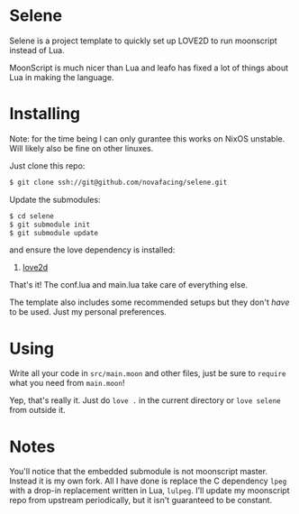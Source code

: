 # Selene

Selene is a project template to quickly set up LOVE2D to run moonscript instead of Lua.

MoonScript is much nicer than Lua and leafo has fixed a lot of things about Lua in making the language. 

# Installing

Note: for the time being I can only gurantee this works on NixOS unstable. Will likely also be fine on other linuxes.

Just clone this repo:

```sh
$ git clone ssh://git@github.com/novafacing/selene.git
```

Update the submodules:

```sh
$ cd selene
$ git submodule init
$ git submodule update
```

and ensure the love dependency is installed:

1. [love2d](https://love2d.org/)

That's it! The conf.lua and main.lua take care of everything else. 

The template also includes some recommended setups but they don't *have* to be used. Just my personal preferences.


# Using

Write all your code in `src/main.moon` and other files, just be sure to `require` what you need from `main.moon`!

Yep, that's really it. Just do `love .` in the current directory or `love selene` from outside it.

# Notes

You'll notice that the embedded submodule is not moonscript master. Instead it is my own fork. All I have done is replace the C dependency `lpeg` with a drop-in replacement written in Lua, `lulpeg`. I'll update my moonscript repo from upstream periodically, but it isn't guaranteed to be constant.

